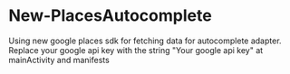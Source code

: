 # New-PlacesAutocomplete
Using new google places sdk for fetching data for autocomplete adapter.
Replace your google api key with the string "Your google api key" at mainActivity and manifests
